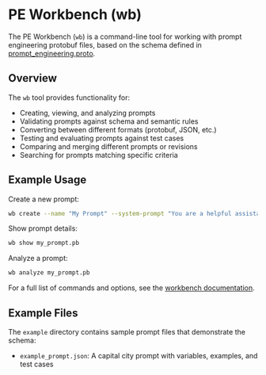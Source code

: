 # PE Workbench (wb)

The PE Workbench (`wb`) is a command-line tool for working with prompt engineering protobuf files, based on the schema defined in [prompt_engineering.proto](../../specs/prompt_engineering.proto).

## Overview

The `wb` tool provides functionality for:

- Creating, viewing, and analyzing prompts
- Validating prompts against schema and semantic rules
- Converting between different formats (protobuf, JSON, etc.)
- Testing and evaluating prompts against test cases
- Comparing and merging different prompts or revisions
- Searching for prompts matching specific criteria

## Example Usage

Create a new prompt:
```bash
wb create --name "My Prompt" --system-prompt "You are a helpful assistant." --output my_prompt.pb
```

Show prompt details:
```bash
wb show my_prompt.pb
```

Analyze a prompt:
```bash
wb analyze my_prompt.pb
```

For a full list of commands and options, see the [workbench documentation](../../docs/workbench.md).

## Example Files

The `example` directory contains sample prompt files that demonstrate the schema:

- `example_prompt.json`: A capital city prompt with variables, examples, and test cases

